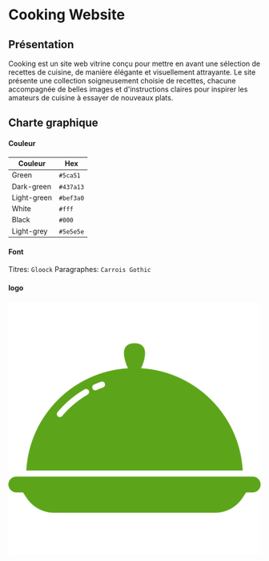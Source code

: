 # Cooking Website

## Présentation

Cooking est un site web vitrine conçu pour mettre en avant une sélection de recettes de cuisine, de manière élégante et visuellement attrayante. Le site présente une collection soigneusement choisie de recettes, chacune accompagnée de belles images et d'instructions claires pour inspirer les amateurs de cuisine à essayer de nouveaux plats.

## Charte graphique

#### Couleur

| Couleur             | Hex                                                                |
| ----------------- | ------------------------------------------------------------------ |
| Green | `#5ca51`|
| Dark-green | `#437a13`|
| Light-green | `#bef3a0` |
| White | `#fff` |
| Black | `#000` |
| Light-grey | `#5e5e5e` |

#### Font

Titres: `Gloock` Paragraphes: `Carrois Gothic`

#### logo

![Logo](./assets/images/logo.png)